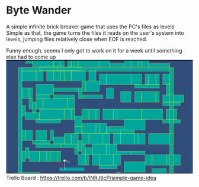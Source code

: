 # Byte Wander
A simple infinite brick breaker game that uses the PC's files as levels  
Simple as that, the game turns the files it reads on the user's system into levels, jumping files relatively close when EOF is reached.

Funny enough, seems I only got to work on it for a week until something else had to come up
![Screenshot of Said Game](/screenshot.png)
Trello Board : https://trello.com/b/iNRJtlcP/simple-game-idea